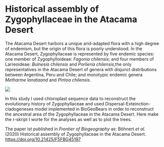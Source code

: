 # Historical assembly of Zygophyllaceae in the Atacama Desert
The Atacama Desert harbors a unique arid-adapted flora with a high degree of endemism, but the origin of this flora is poorly understood. In the Atacama Desert, Zygophyllaceae is represented by five endemic species: one member of Zygophylloideae: *Fagonia chilensis*; and four members of Larreoideae: *Bulnesia chilensis* and *Porlieria chilensis*,the only representatives in the Atacama Desert of genera with disjunct distributions between Argentina, Peru and Chile; and monotypic endemic genera *Metharme lanataand* and *Pintoa chilensis*.

![](/images/AtacamaZygo2.png)

In this study I used chloroplast sequence data to reconstruct the evolutionary history of Zygophyllaceae and used Dispersal-Exteinction-cladogeneses model implemented in BioGeoBears in order to reconstruct the ancestral area of the Zygophyllaceae in the Atacama Desert. Here make the r-skript I worte for the analyses as well as to plot the trees.

The paper ist published in *Frontier of Biogeography* as:
Böhnert *et al.* (2020) Historical assembly of Zygophyllaceae in the Atacama Desert. https://doi.org/10.21425/F5FBG45197


